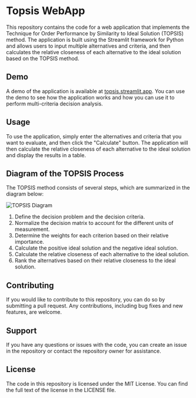 # Topsis WebApp

This repository contains the code for a web application that implements the Technique for Order Performance by Similarity to Ideal Solution (TOPSIS) method. The application is built using the Streamlit framework for Python and allows users to input multiple alternatives and criteria, and then calculates the relative closeness of each alternative to the ideal solution based on the TOPSIS method.

## Demo

A demo of the application is available at [topsis.streamlit.app](https://topsis.streamlit.app). You can use the demo to see how the application works and how you can use it to perform multi-criteria decision analysis.

## Usage

To use the application, simply enter the alternatives and criteria that you want to evaluate, and then click the "Calculate" button. The application will then calculate the relative closeness of each alternative to the ideal solution and display the results in a table.

## Diagram of the TOPSIS Process

The TOPSIS method consists of several steps, which are summarized in the diagram below:

![TOPSIS Diagram](https://www.researchgate.net/publication/200589330/figure/fig1/AS:305998649675781@1449967171879/TOPSIS-method-diagram.png)

1. Define the decision problem and the decision criteria.
2. Normalize the decision matrix to account for the different units of measurement.
3. Determine the weights for each criterion based on their relative importance.
4. Calculate the positive ideal solution and the negative ideal solution.
5. Calculate the relative closeness of each alternative to the ideal solution.
6. Rank the alternatives based on their relative closeness to the ideal solution.

## Contributing

If you would like to contribute to this repository, you can do so by submitting a pull request. Any contributions, including bug fixes and new features, are welcome.

## Support

If you have any questions or issues with the code, you can create an issue in the repository or contact the repository owner for assistance.

## License

The code in this repository is licensed under the MIT License. You can find the full text of the license in the LICENSE file.
